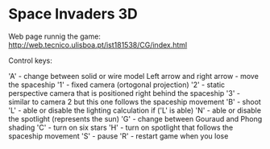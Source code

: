 # Space Invaders 3D

Web page runnig the game: http://web.tecnico.ulisboa.pt/ist181538/CG/index.html

Control keys:

'A' - change between solid or wire model
Left arrow and right arrow - move the spaceship
'1' - fixed camera (ortogonal projection)
'2' - static perspective camera that is positioned right behind the spaceship
'3' - similar to camera 2 but this one follows the spaceship movement
'B' - shoot
'L' - able or disable the lighting calculation
if ('L' is able)
    'N' - able or disable the spotlight (represents the sun)
    'G' - change between Gouraud and Phong shading
    'C' - turn on six stars 
    'H' - turn on spotlight that follows the spaceship movement
'S' - pause
'R' - restart game when you lose
